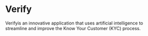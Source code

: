 # Verify
Verifyis an innovative application that uses artificial intelligence to streamline and improve the Know Your Customer (KYC) process. 
